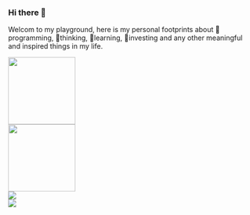### Hi there 👋

Welcom to my playground, here is my personal footprints about 🔭programming, 🌱thinking, 👯learning, 🤔investing and any other meaningful and inspired things in my life.

<div align="left"> <img height="137px" src="https://github-readme-stats.vercel.app/api?username=jxs1211&hide_title=true&hide_border=true&show_icons=trueline_height=21&text_color=000&icon_color=000&bg_color=0,ea6161,ffc64d,fffc4d,52fa5a&theme=graywhite" /> </div>

<div align="left"> <img height="137px" src="https://github-readme-stats.vercel.app/api/top-langs/?username=jxs1211&hide_title=true&hide_border=true&layout=compact&langs_count=6&text_color=000&icon_color=fff&bg_color=0,52fa5a,4dfcff,c64dff&theme=graywhite" /> </div>

<div align="left"> <img src="https://github-profile-trophy.vercel.app/?username=jxs1211" /> </div>

<div align="left"> <img src="https://github-readme-streak-stats.herokuapp.com/?user=jxs1211" /> </div>
